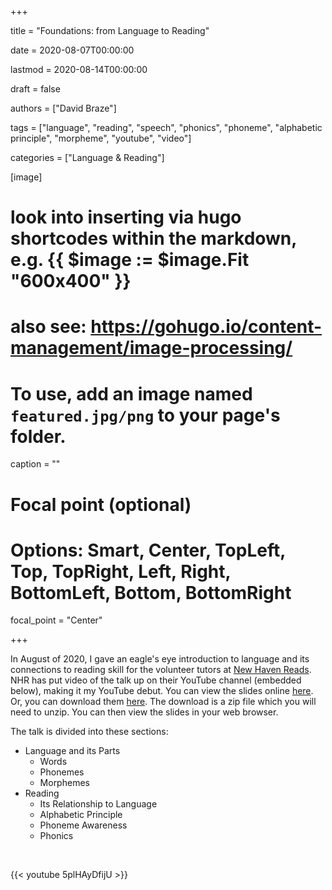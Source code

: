 +++ 

title = "Foundations: from Language to Reading" 

date = 2020-08-07T00:00:00 

lastmod = 2020-08-14T00:00:00 

draft = false

authors = ["David Braze"]

tags = ["language", "reading", "speech", "phonics", "phoneme", "alphabetic principle", "morpheme", "youtube", "video"] 

categories = ["Language & Reading"]

[image]
  # look into inserting via hugo shortcodes within the markdown, e.g. {{ $image := $image.Fit "600x400" }}
  # also see: https://gohugo.io/content-management/image-processing/ 
  #
  # To use, add an image named `featured.jpg/png` to your page's folder.
  caption = ""
  # Focal point (optional)
  # Options: Smart, Center, TopLeft, Top, TopRight, Left, Right, BottomLeft, Bottom, BottomRight
  focal_point = "Center"

+++

In August of 2020, I gave an eagle's eye introduction to language and its connections to reading skill for the volunteer tutors at [New Haven Reads](https://newhavenreads.org/). NHR has put video of the talk up on their YouTube channel (embedded below), making it my YouTube debut. You can view the slides online [here](/files/foundations-lang-lit-NHR.html). Or, you can download them [here](/files/foundations-lang-lit-NHR.zip). The download is a zip file which you will need to unzip. You can then view the slides in your web browser. 

The talk is divided into these sections:

* Language and its Parts
  + Words
  + Phonemes
  + Morphemes
* Reading
  + Its Relationship to Language
  + Alphabetic Principle
  + Phoneme Awareness
  + Phonics

<br>

{{< youtube 5plHAyDfijU >}}

<br><br>

